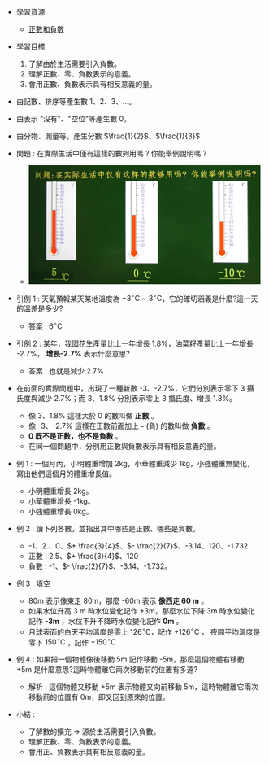 - 學習資源
  - [正數和負數](https://www.bilibili.com/video/BV114411Q7Y4/?spm_id_from=333.337.search-card.all.click&vd_source=dd97ccca0358cc54d2813737943d2b54 "正數和負數")

- 學習目標
  1. 了解由於生活需要引入負數。
  2. 理解正數、零、負數表示的意義。
  3. 會用正數、負數表示具有相反意義的量。

- 由記數、排序等產生數 1、2、3、...。
- 由表示 "沒有"、"空位"等產生數 0。
- 由分物、測量等，產生分數 $\frac{1}{2}$、$\frac{1}{3}$

- 問題 : 在實際生活中僅有這樣的數夠用嗎 ? 你能舉例說明嗎 ?
  - ![正數和負數圖1](https://github.com/aquariusCCA/mathematics/blob/main/%E5%88%9D%E4%B8%80%E6%95%B8%E5%AD%B8/images/%E6%AD%A3%E6%95%B8%E5%92%8C%E8%B2%A0%E6%95%B8%E5%9C%961.png?raw=true "正數和負數圖1")

- 引例 1 : 天氣預報某天某地溫度為 $-3^\circ \text{C}$ ~ $3^\circ \text{C}$，它的確切涵義是什麼?這一天的溫差是多少?
  - 答案 : $6^\circ \text{C}$

- 引例 2 : 某年，我國花生產量比上一年增長 1.8%，油菜籽產量比上一年增長 -2.7%，
**增長-2.7%** 表示什麼意思?
  - 答案 : 也就是減少 2.7% 

- 在前面的實際問題中，出現了一種新數 -3、-2.7%，它們分別表示零下 3 攝氏度與減少 2.7%；而 3、1.8% 分別表示零上 3 攝氏度、增長 1.8%。
  - 像 3、1.8% 這樣大於 0 的數叫做 **正數** 。
  - 像 -3、-2.7% 這樣在正數前面加上 **-** (負) 的數叫做 **負數** 。
  - **0 既不是正數，也不是負數** 。
  - 在同一個問題中，分別用正數與負數表示具有相反意義的量。

- 例 1 :  一個月內，小明體重增加 2kg，小華體重減少 1kg，小強體重無變化，寫出他們這個月的體重增長值。
  - 小明體重增長 2kg。
  - 小華體重增長 -1kg。
  - 小強體重增長 0kg。

- 例 2 : 讀下列各數，並指出其中哪些是正數、哪些是負數。
  - -1、2.、0、$+ \frac{3}{4}$、$- \frac{2}{7}$、-3.14、120、-1.732
  - 正數 : 2.5、$+ \frac{3}{4}$、120
  - 負數 : -1、$- \frac{2}{7}$、-3.14、-1.732。

- 例 3 : 填空
  - 80m 表示像東走 80m，那麼 -60m 表示 **像西走 60 m** 。
  - 如果水位升高 3 m 時水位變化記作 +3m，那麼水位下降 3m 時水位變化記作 **-3m** ，水位不升不降時水位變化記作 **0m** 。
  - 月球表面的白天平均溫度是零上 $126^\circ \text{C}$，記作 $+126^\circ \text{C}$ ， 夜間平均溫度是零下 $150^\circ \text{C}$ ，記作 $-150^\circ \text{C}$

- 例 4 : 如果把一個物體像後移動 5m 記作移動 -5m，那麼這個物體右移動 +5m 是什麼意思?這時物體離它兩次移動前的位置有多遠?
  - 解析 : 這個物體又移動 +5m 表示物體又向前移動 5m，這時物體離它兩次移動前的位置有 0m，即又回到原來的位置。

- 小結 :
  - 了解數的擴充 $\to$ 源於生活需要引入負數。
  - 理解正數、零、負數表示的意義。
  - 會用正、負數表示具有相反意義的量。